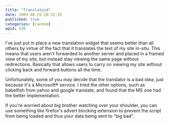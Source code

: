 ```yaml
---
title: "Translatoid"
date: 2009-08-29 20:32:55
published: true
categories: [random]
wpid: 536
---
```


I've just put in place a new translation widget that seems better than all others by virtue of the fact that it translates the text of my site in-situ. This means that users aren't forwarded to another server and placed in a framed view of my site, but instead stay viewing the same page without redirections. Basically that allows users to carry on viewing my site without clicking back and forward buttons all the time.

Unfortunately, some of you may decide that the translator is a bad idea, just because it's a Microsoft® service. I tried the other options, such as babelfish from yahoo and google translate, and found that the MS one had the better implementation.

If you're worried about big brother watching over your shoulder, you can use something like firefox's advert blocking extension to prevent the script from being loaded and thus your data being sent to "big bad".